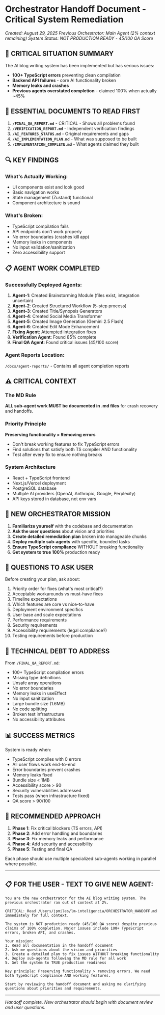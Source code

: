 # Orchestrator Handoff Document - Critical System Remediation
*Created: August 29, 2025*
*Previous Orchestrator: Main Agent (2% context remaining)*
*System Status: NOT PRODUCTION READY - 45/100 QA Score*

## 🚨 CRITICAL SITUATION SUMMARY

The AI blog writing system has been implemented but has serious issues:
- **100+ TypeScript errors** preventing clean compilation
- **Backend API failures** - core AI functionality broken
- **Memory leaks and crashes** 
- **Previous agents overstated completion** - claimed 100% when actually ~45%

## 📁 ESSENTIAL DOCUMENTS TO READ FIRST

1. **`/FINAL_QA_REPORT.md`** - CRITICAL - Shows all problems found
2. **`/VERIFICATION_REPORT.md`** - Independent verification findings
3. **`/AI_FEATURES_STATUS.md`** - Original requirements and gaps
4. **`/AI_IMPLEMENTATION_PLAN.md`** - What was supposed to be built
5. **`/IMPLEMENTATION_COMPLETE.md`** - What agents claimed they built

## 🔍 KEY FINDINGS

### What's Actually Working:
- UI components exist and look good
- Basic navigation works
- State management (Zustand) functional
- Component architecture is sound

### What's Broken:
- TypeScript compilation fails
- API endpoints don't work properly
- No error boundaries (crashes kill app)
- Memory leaks in components
- No input validation/sanitization
- Zero accessibility support

## 📋 AGENT WORK COMPLETED

### Successfully Deployed Agents:
1. **Agent-1**: Created Brainstorming Module (files exist, integration uncertain)
2. **Agent-2**: Created Structured Workflow (5-step process)
3. **Agent-3**: Created Title/Synopsis Generators
4. **Agent-4**: Created Social Media Transformer
5. **Agent-5**: Created Image Generation (Gemini 2.5 Flash)
6. **Agent-6**: Created Edit Mode Enhancement
7. **Fixing Agent**: Attempted integration fixes
8. **Verification Agent**: Found 85% complete
9. **Final QA Agent**: Found critical issues (45/100 score)

### Agent Reports Location:
`/docs/agent-reports/` - Contains all agent completion reports

## ⚠️ CRITICAL CONTEXT

### The MD Rule
**ALL sub-agent work MUST be documented in .md files** for crash recovery and handoffs.

### Priority Principle
**Preserving functionality > Removing errors**
- Don't break working features to fix TypeScript errors
- Find solutions that satisfy both TS compiler AND functionality
- Test after every fix to ensure nothing breaks

### System Architecture
- React + TypeScript frontend
- Next.js/Vercel deployment
- PostgreSQL database
- Multiple AI providers (OpenAI, Anthropic, Google, Perplexity)
- API keys stored in database, not env vars

## 🎯 NEW ORCHESTRATOR MISSION

1. **Familiarize yourself** with the codebase and documentation
2. **Ask the user questions** about vision and priorities
3. **Create detailed remediation plan** broken into manageable chunks
4. **Deploy multiple sub-agents** with specific, bounded tasks
5. **Ensure TypeScript compliance** WITHOUT breaking functionality
6. **Get system to true 100%** production ready

## 📝 QUESTIONS TO ASK USER

Before creating your plan, ask about:
1. Priority order for fixes (what's most critical?)
2. Acceptable workarounds vs must-have fixes
3. Timeline expectations
4. Which features are core vs nice-to-have
5. Deployment environment specifics
6. User base and scale expectations
7. Performance requirements
8. Security requirements
9. Accessibility requirements (legal compliance?)
10. Testing requirements before production

## 🔧 TECHNICAL DEBT TO ADDRESS

From `/FINAL_QA_REPORT.md`:
- 100+ TypeScript compilation errors
- Missing type definitions
- Unsafe array operations
- No error boundaries
- Memory leaks in useEffect
- No input sanitization
- Large bundle size (1.6MB)
- No code splitting
- Broken test infrastructure
- No accessibility attributes

## 📊 SUCCESS METRICS

System is ready when:
- TypeScript compiles with 0 errors
- All user flows work end-to-end
- Error boundaries prevent crashes
- Memory leaks fixed
- Bundle size < 1MB
- Accessibility score > 90
- Security vulnerabilities addressed
- Tests pass (when infrastructure fixed)
- QA score > 90/100

## 🚀 RECOMMENDED APPROACH

1. **Phase 1**: Fix critical blockers (TS errors, API)
2. **Phase 2**: Add error handling and boundaries
3. **Phase 3**: Fix memory leaks and performance
4. **Phase 4**: Add security and accessibility
5. **Phase 5**: Testing and final QA

Each phase should use multiple specialized sub-agents working in parallel where possible.

---

## 📋 FOR THE USER - TEXT TO GIVE NEW AGENT:

```
You are the new orchestrator for the AI blog writing system. The previous orchestrator ran out of context at 2%. 

CRITICAL: Read /Users/jpmiles/lm-inteligencia/ORCHESTRATOR_HANDOFF.md immediately for full context.

The system is NOT production ready (45/100 QA score) despite previous claims of 100% completion. Major issues include 100+ TypeScript errors, broken API, and crashes.

Your mission:
1. Read all documentation in the handoff document
2. Ask me questions about the vision and priorities
3. Create a detailed plan to fix issues WITHOUT breaking functionality
4. Deploy sub-agents following the MD rule for all work
5. Get the system to TRUE production readiness

Key principle: Preserving functionality > removing errors. We need both TypeScript compliance AND working features.

Start by reviewing the handoff document and asking me clarifying questions about priorities and requirements.
```

---

*Handoff complete. New orchestrator should begin with document review and user questions.*
